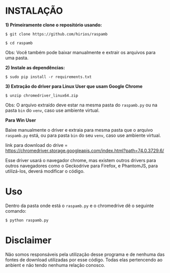 # INSTALAÇÃO 

**1) Primeiramente clone o repositório usando:**

```
$ git clone https://github.com/hirios/raspamb
```

```
$ cd raspamb
```

Obs: Você também pode baixar manualmente e extrair os arquivos para uma pasta.


**2) Instale as dependências:**

```
$ sudo pip install -r requirements.txt
```

**3) Extração do driver para Linux User que usam Google Chrome**

```
$ unzip chromedriver_linux64.zip
```

Obs: O arquivo extraído deve estar na mesma pasta do `raspamb.py` ou na pasta `bin` do `venv`, caso use ambiente virtual.

**Para Win User**

Baixe manualmente o driver e extraia para mesma pasta que o arquivo `raspamb.py` está, ou para pasta `bin` do seu `venv`, caso use ambiente virtual.

link para download do drive = https://chromedriver.storage.googleapis.com/index.html?path=74.0.3729.6/

Esse driver usará o navegador chrome, mas existem outros drivers para outros navegadores como o Geckodrive  para Firefox, e PhantomJS, para utilizá-los, deverá modificar o código.


# Uso

Dentro da pasta onde está o `raspamb.py` e o chromedrive dê o seguinte comando:

```
$ python raspamb.py
```

# Disclaimer
Não somos responsáveis pela utilização desse programa e de nenhuma das fontes de download utilizadas por esse código. Todas elas pertencendo ao anbient e não tendo nenhuma relação conosco.

